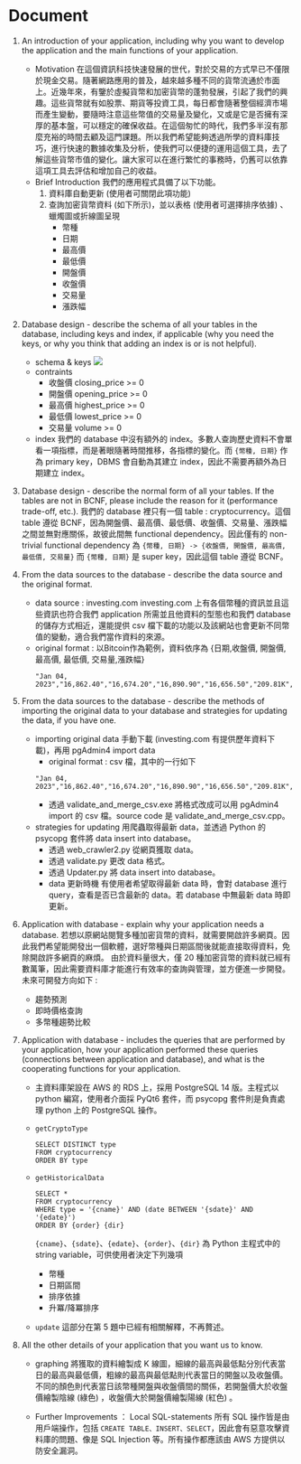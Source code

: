 # Document
1. An introduction of your application, including why you want to develop the application and the main functions of your application.
    - Motivation
        在這個資訊科技快速發展的世代，對於交易的方式早已不僅限於現金交易。隨著網路應用的普及，越來越多種不同的貨幣流通於市面上。近幾年來，有鑒於虛擬貨幣和加密貨幣的蓬勃發展，引起了我們的興趣。這些貨幣就有如股票、期貨等投資工具，每日都會隨著整個經濟市場而產生變動，要隨時注意這些幣值的交易量及變化，又或是它是否擁有深厚的基本盤，可以穩定的確保收益。在這個匆忙的時代，我們多半沒有那麼充裕的時間去顧及這門課題。所以我們希望能夠透過所學的資料庫技巧，進行快速的數據收集及分析，使我們可以便捷的運用這個工具，去了解這些貨幣市值的變化。讓大家可以在進行繁忙的事務時，仍舊可以依靠這項工具去評估和增加自己的收益。
    - Brief Introduction
        我們的應用程式具備了以下功能。
        1. 資料庫自動更新 (使用者可關閉此項功能)
        2. 查詢加密貨幣資料 (如下所示)，並以表格 (使用者可選擇排序依據) 、蠟燭圖或折線圖呈現
            - 幣種
            - 日期
            - 最高價
            - 最低價
            - 開盤價
            - 收盤價
            - 交易量
            - 漲跌幅

2. Database design - describe the schema of all your tables in the database, including keys and index, if applicable (why you need the keys, or why you think that adding an index is or is not helpful).
    - schema & keys
        ![](https://i.imgur.com/iLG5DZp.png)
    - contraints
        - 收盤價 closing_price >= 0
        - 開盤價 opening_price >= 0
        - 最高價 highest_price >= 0
        - 最低價 lowest_price  >= 0
        - 交易量 volume        >= 0
    - index
        我們的 database 中沒有額外的 index。多數人查詢歷史資料不會單看一項指標，而是著眼隨著時間推移，各指標的變化。而 `{幣種, 日期}` 作為 primary key，DBMS 會自動為其建立 index，因此不需要再額外為日期建立 index。

3. Database design - describe the normal form of all your tables. If the tables are not in BCNF, please include the reason for it (performance trade-off, etc.).
    我們的 database 裡只有一個 table : cryptocurrency。這個 table 遵從 BCNF，因為開盤價、最高價、最低價、收盤價、交易量、漲跌幅之間並無對應關係，故彼此間無 functional dependency。因此僅有的 non-trivial functional dependency 為 
    `{幣種, 日期} -> {收盤價, 開盤價, 最高價, 最低價, 交易量}`
    而 `{幣種, 日期}` 是 super key，因此這個 table 遵從 BCNF。

4. From the data sources to the database - describe the data source and the original format.
    - data source : investing.com
        investing.com 上有各個幣種的資訊並且這些資訊也符合我們 application 所需並且他資料的型態也和我們 database 的儲存方式相近，還能提供 csv 檔下載的功能以及該網站也會更新不同幣值的變動，適合我們當作資料的來源。
    - original format : 
        以Bitcoin作為範例，資料依序為 {日期,收盤價, 開盤價, 最高價, 最低價, 交易量,漲跌幅}
        ```
        "Jan 04, 2023","16,862.40","16,674.20","16,890.90","16,656.50","209.81K","1.13%"
        ```
5. From the data sources to the database - describe the methods of importing the original data to your database and strategies for updating the data, if you have one.
    - importing original data
        手動下載 (investing.com 有提供歷年資料下載)，再用 pgAdmin4 import data
        - original format :
            csv 檔，其中的一行如下
        ```
        "Jan 04, 2023","16,862.40","16,674.20","16,890.90","16,656.50","209.81K","1.13%"
        ```
        - 透過 validate_and_merge_csv.exe 將格式改成可以用 pgAdmin4 import 的 csv 檔。source code 是 validate_and_merge_csv.cpp。
    - strategies for updating
        用爬蟲取得最新 data，並透過 Python 的 psycopg 套件將 data insert into database。
        - 透過 web_crawler2.py 從網頁獲取 data。
        - 透過 validate.py 更改 data 格式。
        - 透過 Updater.py 將 data insert into database。
        - data 更新時機
            有使用者希望取得最新 data 時，會對 database 進行 query，查看是否已含最新的 data。若 database 中無最新 data 時即更新。

6. Application with database - explain why your application needs a database.
    若想以原網站閱覽多種加密貨幣的資料，就需要開啟許多網頁。因此我們希望能開發出一個軟體，選好幣種與日期區間後就能直接取得資料，免除開啟許多網頁的麻煩。
    由於資料量很大，僅 20 種加密貨幣的資料就已經有數萬筆，因此需要資料庫才能進行有效率的查詢與管理，並方便進一步開發。未來可開發方向如下 :
    - 趨勢預測
    - 即時價格查詢
    - 多幣種趨勢比較

7. Application with database - includes the queries that are performed by your application, how your application performed these queries (connections between application and database), and what is the cooperating functions for your application.
    - 主資料庫架設在 AWS 的 RDS 上，採用 PostgreSQL 14 版。主程式以 python 編寫，使用者介面採 PyQt6 套件，而 psycopg 套件則是負責處理 python 上的 PostgreSQL 操作。
    <!-- 
    - 所有的 SQL 陳述句都是在本地電腦生成 (會有SQL Injection 的安全問題)，而查詢完是用 matlibplot 作圖
    --> 
    - `getCryptoType`
        ```SQL:
        SELECT DISTINCT type
        FROM cryptocurrency
        ORDER BY type
        ```
    - `getHistoricalData`
        ```SQL:
        SELECT *
        FROM cryptocurrency
        WHERE type = '{cname}' AND (date BETWEEN '{sdate}' AND '{edate}')
        ORDER BY {order} {dir}
        ```
        `{cname}`、`{sdate}`、`{edate}`、`{order}`、`{dir}` 為 Python 主程式中的 string variable，可供使用者決定下列幾項
        - 幣種
        - 日期區間
        - 排序依據
        - 升冪/降冪排序

    - `update`
        這部分在第 5 題中已經有相關解釋，不再贅述。

8. All the other details of your application that you want us to know.
    - graphing
        將獲取的資料繪製成 K 線圖，細線的最高與最低點分別代表當日的最高與最低價，粗線的最高與最低點則代表當日的開盤以及收盤價。不同的顏色則代表當日該幣種開盤與收盤價間的關係，若開盤價大於收盤價繪製陰線 (綠色) ，收盤價大於開盤價繪製陽線 (紅色) 。
        
    - Further Improvements ： Local SQL-statements
        所有 SQL 操作皆是由用戶端操作，包括 ```CREATE TABLE、INSERT、SELECT```，因此會有惡意攻擊資料庫的問題、像是 SQL Injection 等。所有操作都應該由 AWS 方提供以防安全漏洞。


<!--
# 分工
- Updater : 俞柏帆 + 陳奎元 + 翁宇弘
- Main Function : 翁宇弘
- SQL + AWS : 翁宇弘 + 陳奎元
- Chart : 賴柏允
- Video : 周子揚

# Request
### Must
- [x] DBMS on AWS
- [x] App on local environment
### Optional
- [ ] App on AWS
- [ ] price prediction
- [x] GUI
- [ ] indicators of chart

# Report
### Motivations - 周子揚
### Application Description - 翁宇弘 & 陳奎元
### Data Collection - 俞柏帆 & 陳奎元
1. source : 
2. how we collect the data
    - strategy
    - code
3. how we import the data
    - strategy
    - code
4. how we update the data
    - strategy
    - code
### Database Schema - 翁宇弘 & 陳奎元
1. schema (visualization tool in DBMS) + constaints
2. NF
3. index
### Function Description & SQL - 翁宇弘 & 陳奎元 & 賴柏允
#### historical data
#### make chart
-->